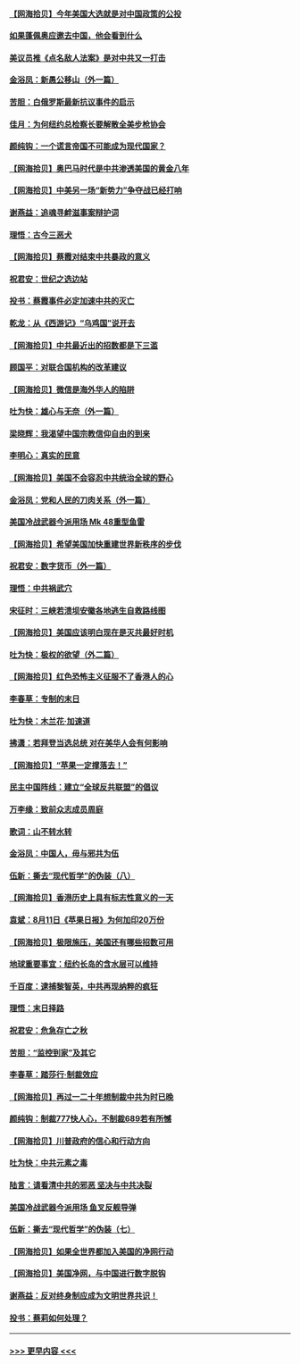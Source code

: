 #### [【网海拾贝】今年美国大选就是对中国政策的公投](../pages/nsc993/n12350973.md?t=08231402) 
#### [如果蓬佩奥应邀去中国，他会看到什么](../pages/nsc993/n12350945.md?t=08231402) 
#### [美议员推《点名敌人法案》是对中共又一打击](../pages/nsc993/n12350765.md?t=08231402) 
#### [金浴凤：新愚公移山（外一篇）](../pages/nsc993/n12350253.md?t=08231402) 
#### [苦胆：白俄罗斯最新抗议事件的启示](../pages/nsc993/n12349989.md?t=08231402) 
#### [佳月：为何纽约总检察长要解散全美步枪协会](../pages/nsc993/n12349939.md?t=08231402) 
#### [颜纯钩：一个谎言帝国不可能成为现代国家？](../pages/nsc993/n12349898.md?t=08231402) 
#### [【网海拾贝】奥巴马时代是中共渗透美国的黄金八年](../pages/nsc993/n12349284.md?t=08231402) 
#### [【网海拾贝】中美另一场“新势力”争夺战已经打响](../pages/nsc993/n12346998.md?t=08231402) 
#### [谢燕益：追魂寻衅滋事案辩护词](../pages/nsc993/n12346892.md?t=08231402) 
#### [理悟：古今三恶犬](../pages/nsc993/n12345190.md?t=08231402) 
#### [【网海拾贝】蔡霞对结束中共暴政的意义](../pages/nsc993/n12344263.md?t=08231402) 
#### [祝君安：世纪之选边站](../pages/nsc993/n12342382.md?t=08231402) 
#### [投书：蔡霞事件必定加速中共的灭亡](../pages/nsc993/n12341881.md?t=08231402) 
#### [乾龙：从《西游记》“乌鸡国”说开去](../pages/nsc993/n12341690.md?t=08231402) 
#### [【网海拾贝】中共最近出的招数都是下三滥](../pages/nsc993/n12341593.md?t=08231402) 
#### [顾国平：对联合国机构的改革建议](../pages/nsc993/n12339928.md?t=08231402) 
#### [【网海拾贝】微信是海外华人的陷阱](../pages/nsc993/n12338868.md?t=08231402) 
#### [吐为快：雄心与无奈（外一篇）](../pages/nsc993/n12338132.md?t=08231402) 
#### [梁晓辉：我渴望中国宗教信仰自由的到来](../pages/nsc993/n12336657.md?t=08231402) 
#### [李明心：真实的民意](../pages/nsc993/n12336089.md?t=08231402) 
#### [【网海拾贝】美国不会容忍中共统治全球的野心](../pages/nsc993/n12336063.md?t=08231402) 
#### [金浴凤：党和人民的刀肉关系（外一篇）](../pages/nsc993/n12335834.md?t=08231402) 
#### [美国冷战武器今派用场 Mk 48重型鱼雷](../pages/nsc993/n12335354.md?t=08231402) 
#### [【网海拾贝】希望美国加快重建世界新秩序的步伐](../pages/nsc993/n12334224.md?t=08231402) 
#### [祝君安：数字货币（外一篇）](../pages/nsc993/n12334186.md?t=08231402) 
#### [理悟：中共祸武穴](../pages/nsc993/n12333962.md?t=08231402) 
#### [宋征时：三峡若溃坝安徽各地逃生自救路线图](../pages/nsc993/n12332450.md?t=08231402) 
#### [【网海拾贝】美国应该明白现在是灭共最好时机](../pages/nsc993/n12332313.md?t=08231402) 
#### [吐为快：极权的欲望（外二篇）](../pages/nsc993/n12332089.md?t=08231402) 
#### [【网海拾贝】红色恐怖主义征服不了香港人的心](../pages/nsc993/n12329296.md?t=08231402) 
#### [李春草：专制的末日](../pages/nsc993/n12329079.md?t=08231402) 
#### [吐为快：木兰花‧加速道](../pages/nsc993/n12327366.md?t=08231402) 
#### [拂潇：若拜登当选总统 对在美华人会有何影响](../pages/nsc993/n12295996.md?t=08231402) 
#### [【网海拾贝】“苹果一定撑落去！”](../pages/nsc993/n12326784.md?t=08231402) 
#### [民主中国阵线：建立“全球反共联盟”的倡议](../pages/nsc993/n12324177.md?t=08231402) 
#### [万李缘：致前众志成员周庭](../pages/nsc993/n12324635.md?t=08231402) 
#### [歌词：山不转水转](../pages/nsc993/n12324599.md?t=08231402) 
#### [金浴凤：中国人，毋与邪共为伍](../pages/nsc993/n12324257.md?t=08231402) 
#### [伍新：撕去“现代哲学”的伪装（八）](../pages/nsc993/n12324188.md?t=08231402) 
#### [【网海拾贝】香港历史上具有标志性意义的一天](../pages/nsc993/n12324021.md?t=08231402) 
#### [袁斌：8月11日《苹果日报》为何加印20万份](../pages/nsc993/n12323955.md?t=08231402) 
#### [【网海拾贝】极限施压，美国还有哪些招数可用](../pages/nsc993/n12322512.md?t=08231402) 
#### [地球重要事宜：纽约长岛的含水层可以维持](../pages/nsc993/n12321844.md?t=08231402) 
#### [千百度：逮捕黎智英，中共再现纳粹的疯狂](../pages/nsc993/n12321777.md?t=08231402) 
#### [理悟：末日择路](../pages/nsc993/n12320812.md?t=08231402) 
#### [祝君安：危急存亡之秋](../pages/nsc993/n12320795.md?t=08231402) 
#### [苦胆：“监控到家”及其它](../pages/nsc993/n12320751.md?t=08231402) 
#### [李春草：踏莎行·制裁效应](../pages/nsc993/n12318290.md?t=08231402) 
#### [【网海拾贝】再过一二十年想制裁中共为时已晚](../pages/nsc993/n12318195.md?t=08231402) 
#### [颜纯钩：制裁777快人心，不制裁689若有所憾](../pages/nsc993/n12316912.md?t=08231402) 
#### [【网海拾贝】川普政府的信心和行动方向](../pages/nsc993/n12316673.md?t=08231402) 
#### [吐为快：中共元素之毒](../pages/nsc993/n12316547.md?t=08231402) 
#### [陆言：请看清中共的邪恶 坚决与中共决裂](../pages/nsc993/n12315784.md?t=08231402) 
#### [美国冷战武器今派用场 鱼叉反舰导弹](../pages/nsc993/n12316258.md?t=08231402) 
#### [伍新：撕去“现代哲学”的伪装（七）](../pages/nsc993/n12315846.md?t=08231402) 
#### [【网海拾贝】如果全世界都加入美国的净网行动](../pages/nsc993/n12315588.md?t=08231402) 
#### [【网海拾贝】美国净网，与中国进行数字脱钩](../pages/nsc993/n12312813.md?t=08231402) 
#### [谢燕益：反对终身制应成为文明世界共识！](../pages/nsc993/n12310465.md?t=08231402) 
#### [投书：蔡莉如何处理？](../pages/nsc993/n12310224.md?t=08231402) 

----
#### [ >>> 更早内容 <<< ](../indexes/nsc993-earlier.md)
